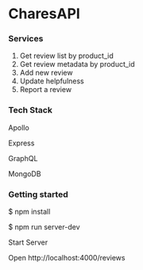 # CharesAPI

### Services

1. Get review list by product_id
2. Get review metadata by product_id
3. Add new review 
4. Update helpfulness
5. Report a review

### Tech Stack

Apollo

Express

GraphQL

MongoDB

### Getting started

$ npm install

$ npm run server-dev

Start Server

Open http://localhost:4000/reviews
